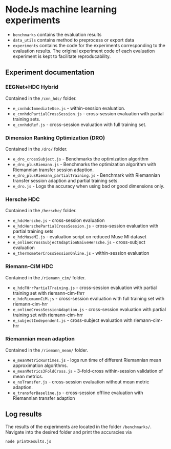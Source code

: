 # NodeJs machine learning experiments
- `benchmarks` contains the evaluation results 
- `data_utils` contains method to preprocess or export data
- `experiments` contains the code for the experiments corresponding to the evaluation results. The original experiment code of each evaluation experiment is kept to facilitate reproducability.


## Experiment documentation
### EEGNet+HDC Hybrid
Contained in the `/cnn_hdc/` folder.
- `e_cnnhdcImmediateUse.js` - within-session evaluation.
- `e_cnnhdcPartialCrossSession.js` - cross-session evaluation with partial training sets.
- `e_cnnhdcRef.js` - cross-session evaluation with full training set.
### Dimension Ranking Optimization (DRO)
Contained in the `/dro/` folder.
- `e_dro_crossSubject.js` - Benchmarks the optimization algorithm
- `e_dro_plusRiemann.js` - Benchmarks the optimization algorithm with Riemannian transfer session adaption.
- `e_dro_plusRiemann_partialTraining.js` - Benchmark with Riemannian transfer session adaption and partial training sets.
- `e_dro.js` - Logs the accuracy when using bad or good dimensions only.

### Hersche HDC
Contained in the `/hersche/` folder.
- `e_hdcHersche.js` - cross-session evaluation
- `e_hdcHerschePartialCrossSession.js` - cross-session evaluation with partial training sets
- `e_hdcMuseMI.js` - evaluation script on reduced Muse MI dataset
- `e_onlineCrossSubjectAdaptionNaiveHersche.js` - cross-subject evaluation 
- `e_thermometerCrossSessionOnline.js` - within-session evaluation

### Riemann-CiM HDC
Contained in the `/riemann_cim/` folder.
- `e_hdcFHrrPartialTraining.js` - cross-session evaluation with partial training set with riemann-cim-fhrr
- `e_hdcRiemannCiM.js` - cross-session evaluation with full training set with riemann-cim-hrr
- `e_onlineCrossSessionAdaption.js` - cross-session evaluation with partial training set with riemann-cim-hrr
- `e_subjectIndependent.js` - cross-subject evaluation with riemann-cim-hrr

### Riemannian mean adaption
Contained in the `/riemann_mean/` folder.
- `e_meanMetricRuntimes.js` - logs run time of different Riemannian mean approximation algorithms.
- `e_meanMetrics3FoldCross.js` - 3-fold-cross within-session validation of mean metrics.
- `e_noTransfer.js` - cross-session evaluation without mean metric adaption.
- `e_transferBaseline.js` - cross-session offline evaluation with Riemannian transfer adaption

## Log results
The results of the experiments are located in the folder `/benchmarks/`. Navigate into the desired folder and print the accuracies via 
```s
node printResults.js
```